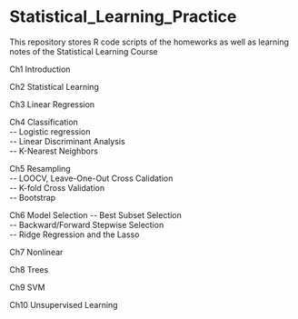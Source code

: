 # Statistical_Learning_Practice

This repository stores R code scripts of the homeworks as well as learning notes of the Statistical Learning Course

Ch1 Introduction

Ch2 Statistical Learning 

Ch3 Linear Regression 

Ch4 Classification <br>
  -- Logistic regression <br>
  -- Linear Discriminant Analysis <br>
  -- K-Nearest Neighbors <br>

Ch5 Resampling <br>
  -- LOOCV, Leave-One-Out Cross Calidation <br>
  -- K-fold Cross Validation <br>
  -- Bootstrap <br>

Ch6 Model Selection
  -- Best Subset Selection <br>
  -- Backward/Forward Stepwise Selection <br>
  -- Ridge Regression and the Lasso <br>

Ch7 Nonlinear 

Ch8 Trees 

Ch9 SVM 

Ch10 Unsupervised Learning
